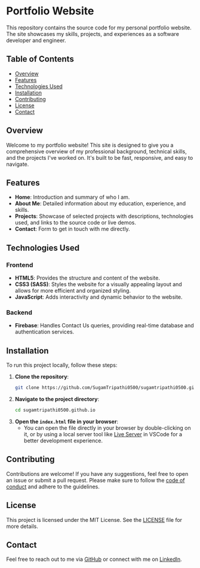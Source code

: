 # Portfolio Website

This repository contains the source code for my personal portfolio website. The site showcases my skills, projects, and experiences as a software developer and engineer.

## Table of Contents
- [Overview](#overview)
- [Features](#features)
- [Technologies Used](#technologies-used)
- [Installation](#installation)
- [Contributing](#contributing)
- [License](#license)
- [Contact](#contact)

## Overview

Welcome to my portfolio website! This site is designed to give you a comprehensive overview of my professional background, technical skills, and the projects I've worked on. It's built to be fast, responsive, and easy to navigate.

## Features

- **Home**: Introduction and summary of who I am.
- **About Me**: Detailed information about my education, experience, and skills.
- **Projects**: Showcase of selected projects with descriptions, technologies used, and links to the source code or live demos.
- **Contact**: Form to get in touch with me directly.

## Technologies Used

### Frontend
- **HTML5**: Provides the structure and content of the website.
- **CSS3 (SASS)**: Styles the website for a visually appealing layout and allows for more efficient and organized styling.
- **JavaScript**: Adds interactivity and dynamic behavior to the website.

### Backend
- **Firebase**: Handles Contact Us queries, providing real-time database and authentication services.

## Installation

To run this project locally, follow these steps:

1. **Clone the repository**:
    ```sh
    git clone https://github.com/SugamTripathi0500/sugamtripathi0500.github.io.git
    ```
2. **Navigate to the project directory**:
    ```sh
    cd sugamtripathi0500.github.io
    ```
3. **Open the `index.html` file in your browser**:
    - You can open the file directly in your browser by double-clicking on it, or by using a local server tool like [Live Server](https://marketplace.visualstudio.com/items?itemName=ritwickdey.LiveServer) in VSCode for a better development experience.

## Contributing

Contributions are welcome! If you have any suggestions, feel free to open an issue or submit a pull request. Please make sure to follow the [code of conduct](CODE_OF_CONDUCT.md) and adhere to the guidelines.

## License

This project is licensed under the MIT License. See the [LICENSE](LICENSE) file for more details.

## Contact

Feel free to reach out to me via [GitHub](https://github.com/SugamTripathi0500) or connect with me on [LinkedIn](https://www.linkedin.com/in/sugam-tripathi-295a932a0/).
